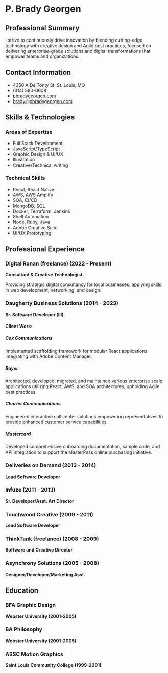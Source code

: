 # P. Brady Georgen

## Professional Summary

I strive to continuously drive innovation by blending cutting-edge technology with creative design and Agile best practices, focused on delivering enterprise-grade solutions and digital transformations that empower teams and organizations.

## Contact Information

- 4350 A De Tonty St, St. Louis, MO
- (314) 580-0608
- [pbradygeorgen.com](https://pbradygeorgen.com)
- brady@pbradygeorgen.com

## Skills & Technologies

### Areas of Expertise
- Full Stack Development
- JavaScript/TypeScript
- Graphic Design & UI/UX
- Illustration
- Creative/Technical writing

### Technical Skills
- React, React Native
- AWS, AWS Amplify
- SOA, CI/CD
- MongoDB, SQL
- Docker, Terraform, Jenkins
- Shell Automation
- Node, Ruby, Java
- Adobe Creative Suite
- UI/UX Prototyping

## Professional Experience

### Digital Ronan (freelance) (2022 - Present)
**Consultant & Creative Technologist**

Providing strategic digital consultancy for local businesses, applying skills in web development, networking, and design.

### Daugherty Business Solutions (2014 - 2023)
**Sr. Software Developer (III)**

#### Client Work:

##### Cox Communications
Implemented scaffolding framework for modular React applications integrating with Adobe Content Manager.

##### Bayer
Architected, developed, migrated, and maintained various enterprise scale applications utilizing React, AWS, and SOA architectures, upholding Agile best practices.

##### Charter Communications
Engineered interactive call center solutions empowering representatives to provide enhanced customer service capabilities.

##### Mastercard
Developed comprehensive onboarding documentation, sample code, and API integration to support the MasterPass online purchasing initiative.

### Deliveries on Demand (2013 - 2014)
**Lead Software Developer**

### Infuze (2011 - 2013)
**Sr. Developer/Asst. Art Director**

### Touchwood Creative (2009 - 2011)
**Lead Software Developer**

### ThinkTank (freelance) (2008 - 2009)
**Software and Creative Director**

### Asynchrony Solutions (2005 - 2008)
**Designer/Developer/Marketing Asst.**

## Education

### BFA Graphic Design
**Webster University (2001-2005)**

### BA Philosophy
**Webster University (2001-2005)**

### ASSC Motion Graphics
**Saint Louis Community College (1999-2001)**